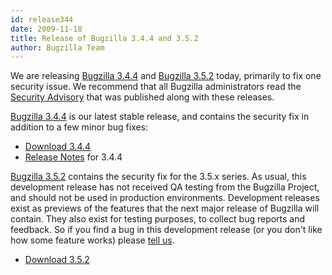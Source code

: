 ```yaml
---
id: release344
date: 2009-11-18
title: Release of Bugzilla 3.4.4 and 3.5.2
author: Bugzilla Team
---
```


We are releasing [Bugzilla 3.4.4](/releases/3.4.4/) and [Bugzilla 3.5.2](/releases/3.6/) today, primarily to fix one security issue. We recommend that all Bugzilla administrators read the [Security Advisory](/security/3.4.3/) that was published along with these releases.

[Bugzilla 3.4.4](/releases/3.4.4/) is our latest stable release, and contains the security fix in addition to a few minor bug fixes:

*   [Download 3.4.4](/download/#v34)
*   [Release Notes](/releases/3.4.4/) for 3.4.4

[Bugzilla 3.5.2](/releases/3.6/) contains the security fix for the 3.5.x series. As usual, this development release has not received QA testing from the Bugzilla Project, and should not be used in production environments. Development releases exist as previews of the features that the next major release of Bugzilla will contain. They also exist for testing purposes, to collect bug reports and feedback. So if you find a bug in this development release (or you don't like how some feature works) please [tell us](/developers/reporting_bugs.html).

*   [Download 3.5.2](/download/#v36)


